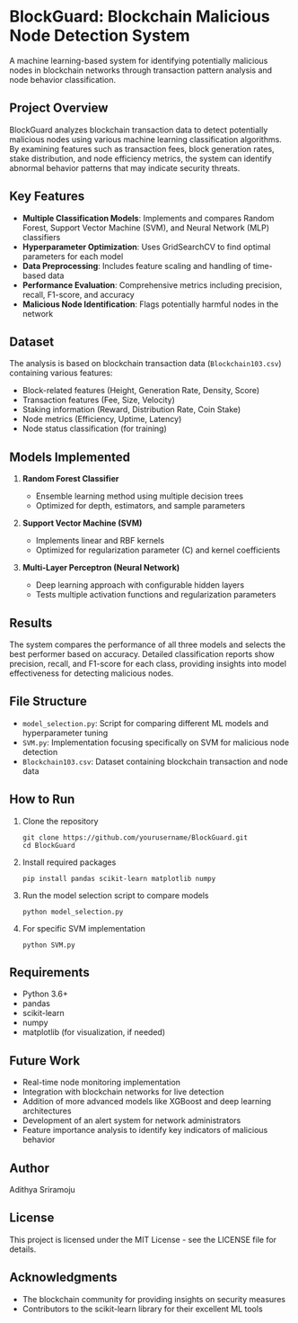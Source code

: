 # BlockGuard: Blockchain Malicious Node Detection System

A machine learning-based system for identifying potentially malicious nodes in blockchain networks through transaction pattern analysis and node behavior classification.

## Project Overview

BlockGuard analyzes blockchain transaction data to detect potentially malicious nodes using various machine learning classification algorithms. By examining features such as transaction fees, block generation rates, stake distribution, and node efficiency metrics, the system can identify abnormal behavior patterns that may indicate security threats.

## Key Features

- **Multiple Classification Models**: Implements and compares Random Forest, Support Vector Machine (SVM), and Neural Network (MLP) classifiers
- **Hyperparameter Optimization**: Uses GridSearchCV to find optimal parameters for each model
- **Data Preprocessing**: Includes feature scaling and handling of time-based data
- **Performance Evaluation**: Comprehensive metrics including precision, recall, F1-score, and accuracy
- **Malicious Node Identification**: Flags potentially harmful nodes in the network

## Dataset

The analysis is based on blockchain transaction data (`Blockchain103.csv`) containing various features:

- Block-related features (Height, Generation Rate, Density, Score)
- Transaction features (Fee, Size, Velocity)
- Staking information (Reward, Distribution Rate, Coin Stake)
- Node metrics (Efficiency, Uptime, Latency)
- Node status classification (for training)

## Models Implemented

1. **Random Forest Classifier**
   - Ensemble learning method using multiple decision trees
   - Optimized for depth, estimators, and sample parameters

2. **Support Vector Machine (SVM)**
   - Implements linear and RBF kernels
   - Optimized for regularization parameter (C) and kernel coefficients

3. **Multi-Layer Perceptron (Neural Network)**
   - Deep learning approach with configurable hidden layers
   - Tests multiple activation functions and regularization parameters

## Results

The system compares the performance of all three models and selects the best performer based on accuracy. Detailed classification reports show precision, recall, and F1-score for each class, providing insights into model effectiveness for detecting malicious nodes.

## File Structure

- `model_selection.py`: Script for comparing different ML models and hyperparameter tuning
- `SVM.py`: Implementation focusing specifically on SVM for malicious node detection
- `Blockchain103.csv`: Dataset containing blockchain transaction and node data

## How to Run

1. Clone the repository
   ```
   git clone https://github.com/yourusername/BlockGuard.git
   cd BlockGuard
   ```

2. Install required packages
   ```
   pip install pandas scikit-learn matplotlib numpy
   ```

3. Run the model selection script to compare models
   ```
   python model_selection.py
   ```

4. For specific SVM implementation
   ```
   python SVM.py
   ```

## Requirements

- Python 3.6+
- pandas
- scikit-learn
- numpy
- matplotlib (for visualization, if needed)

## Future Work

- Real-time node monitoring implementation
- Integration with blockchain networks for live detection
- Addition of more advanced models like XGBoost and deep learning architectures
- Development of an alert system for network administrators
- Feature importance analysis to identify key indicators of malicious behavior

## Author

Adithya Sriramoju

## License

This project is licensed under the MIT License - see the LICENSE file for details.

## Acknowledgments

- The blockchain community for providing insights on security measures
- Contributors to the scikit-learn library for their excellent ML tools
